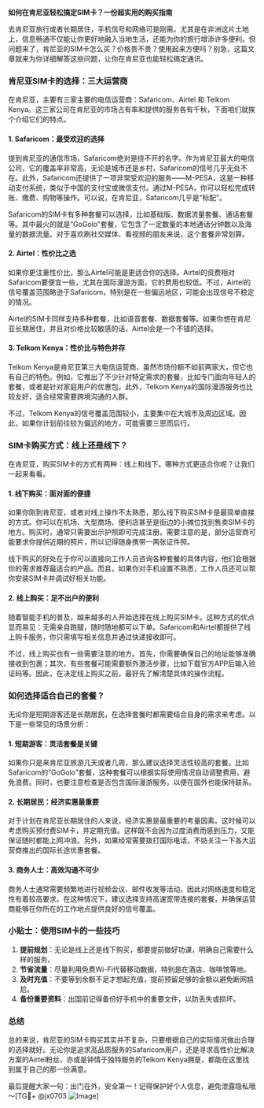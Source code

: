 **如何在肯尼亚轻松搞定SIM卡？一份超实用的购买指南**

去肯尼亚旅行或者长期居住，手机信号和网络可是刚需。尤其是在非洲这片土地上，信息畅通不仅能让你更好地融入当地生活，还能为你的旅行增添许多便利。但问题来了，肯尼亚的SIM卡怎么买？价格贵不贵？使用起来方便吗？别急，这篇文章就来为你详细解答这些问题，让你在肯尼亚也能轻松搞定通讯。

### 肯尼亚SIM卡的选择：三大运营商

在肯尼亚，主要有三家主要的电信运营商：Safaricom、Airtel 和 Telkom Kenya。这三家公司在肯尼亚的市场占有率和提供的服务各有千秋，下面咱们就挨个介绍它们的特点。

#### 1. Safaricom：最受欢迎的选择

提到肯尼亚的通信市场，Safaricom绝对是绕不开的名字。作为肯尼亚最大的电信公司，它的覆盖率非常高，无论是城市还是乡村，Safaricom的信号几乎无处不在。此外，Safaricom还提供了一项非常受欢迎的服务——M-PESA，这是一种移动支付系统，类似于中国的支付宝或微信支付。通过M-PESA，你可以轻松完成转账、缴费、购物等操作。可以说，在肯尼亚，Safaricom几乎是“标配”。

Safaricom的SIM卡有多种套餐可以选择，比如基础版、数据流量套餐、通话套餐等。其中最火的就是“GoGolo”套餐，它包含了一定数量的本地通话分钟数以及海量的数据流量。对于喜欢刷社交媒体、看视频的朋友来说，这个套餐非常划算。

#### 2. Airtel：性价比之选

如果你更注重性价比，那么Airtel可能是更适合你的选择。Airtel的资费相对Safaricom要便宜一些，尤其在国际漫游方面，它的费用也较低。不过，Airtel的信号覆盖范围略逊于Safaricom，特别是在一些偏远地区，可能会出现信号不稳定的情况。

Airtel的SIM卡同样支持多种套餐，比如语音套餐、数据套餐等。如果你想在肯尼亚长期居住，并且对价格比较敏感的话，Airtel会是一个不错的选择。

#### 3. Telkom Kenya：性价比与特色并存

Telkom Kenya是肯尼亚第三大电信运营商，虽然市场份额不如前两家大，但它也有自己的特色。例如，它推出了不少针对特定需求的套餐，比如专门面向年轻人的套餐，或者是针对家庭用户的优惠包。此外，Telkom Kenya的国际漫游服务也比较友好，适合经常需要跨境沟通的人群。

不过，Telkom Kenya的信号覆盖范围较小，主要集中在大城市及周边区域。因此，如果你计划前往较为偏远的地方，可能需要三思而后行。

### SIM卡购买方式：线上还是线下？

在肯尼亚，购买SIM卡的方式有两种：线上和线下。哪种方式更适合你呢？让我们一起来看看。

#### 1. 线下购买：面对面的便捷

如果你刚到肯尼亚，或者对线上操作不太熟悉，那么线下购买SIM卡是最简单直接的方式。你可以在机场、大型商场、便利店甚至是街边的小摊位找到售卖SIM卡的地方。购买时，通常只需要出示护照即可完成注册。需要注意的是，部分运营商可能要求你提供近期的照片，所以记得随身携带一两张证件照。

线下购买的好处在于你可以直接向工作人员咨询各种套餐的具体内容，他们会根据你的需求推荐最适合的产品。而且，如果你对手机设置不熟悉，工作人员还可以帮你安装SIM卡并调试好相关功能。

#### 2. 线上购买：足不出户的便利

随着智能手机的普及，越来越多的人开始选择在线上购买SIM卡。这种方式的优点显而易见：无需亲自跑腿，随时随地都可以下单。Safaricom和Airtel都提供了线上购卡服务，你只需填写相关信息并通过快递接收即可。

不过，线上购买也有一些需要注意的地方。首先，你需要确保自己的地址能够准确接收到包裹；其次，有些套餐可能需要额外激活步骤，比如下载官方APP后输入验证码等。因此，在决定线上购买之前，最好先了解清楚具体的操作流程。

### 如何选择适合自己的套餐？

无论你是短期游客还是长期居民，在选择套餐时都需要结合自身的需求来考虑。以下是一些常见的场景分析：

#### 1. 短期游客：灵活套餐是关键

如果你只是来肯尼亚旅游几天或者几周，那么建议选择灵活性较高的套餐。比如Safaricom的“GoGolo”套餐，这种套餐可以根据实际使用情况自动调整费用，避免浪费。同时，也要注意检查是否包含国际漫游服务，以便在国外也能保持联系。

#### 2. 长期居民：经济实惠最重要

对于计划在肯尼亚长期居住的人来说，经济实惠是最重要的考量因素。这时候可以考虑购买预付费SIM卡，并定期充值。这样既不会因为过度消费而感到压力，又能保证随时都能上网冲浪。另外，如果经常需要拨打国际电话，不妨关注一下各大运营商推出的国际长途优惠套餐。

#### 3. 商务人士：高效沟通不可少

商务人士通常需要频繁地进行视频会议、邮件收发等活动，因此对网络速度和稳定性有着较高要求。在这种情况下，建议选择支持高速宽带连接的套餐，并确保运营商能够在你所在的工作地点提供良好的信号覆盖。

### 小贴士：使用SIM卡的一些技巧

1. **提前规划**：无论是线上还是线下购买，都要提前做好功课，明确自己需要什么样的服务。
2. **节省流量**：尽量利用免费Wi-Fi代替移动数据，特别是在酒店、咖啡馆等地。
3. **及时充值**：不要等到余额不足才想起充值，提前预留足够的金额以避免断网尴尬。
4. **备份重要资料**：出国前记得备份好手机中的重要文件，以防丢失或损坏。

### 总结

总的来说，肯尼亚的SIM卡购买其实并不复杂，只要根据自己的实际情况做出合理的选择就好。无论你是追求高品质服务的Safaricom用户，还是寻求高性价比解决方案的Airtel粉丝，亦或是钟情于独特服务的Telkom Kenya拥趸，都能在这里找到属于自己的那一份满意。

最后提醒大家一句：出门在外，安全第一！记得保护好个人信息，避免泄露隐私哦～[TG💪+ @jx0703 ![Image](https://github.com/user-attachments/assets/dbca1d08-cadb-493c-b0ec-ad6f7a83f270)]